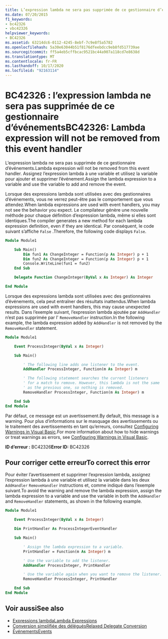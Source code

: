 ```yaml
---
title: L’expression lambda ne sera pas supprimée de ce gestionnaire d’événements
ms.date: 07/20/2015
f1_keywords:
- bc42326
- vbc42326
helpviewer_keywords:
- BC42326
ms.assetid: 63214dc6-0112-4245-8ebf-7c9e8f5a5782
ms.openlocfilehash: 5a30e63044b51f8176dfeebdcc9eb8fd517739ae
ms.sourcegitcommit: ff5a4eb5cffbcac9521bc44a907a118cd7e8638d
ms.translationtype: MT
ms.contentlocale: fr-FR
ms.lasthandoff: 10/17/2020
ms.locfileid: "92163114"
---
```

# <a name="bc42326-lambda-expression-will-not-be-removed-from-this-event-handler"></a><span data-ttu-id="d8d06-102">BC42326 : l’expression lambda ne sera pas supprimée de ce gestionnaire d’événements</span><span class="sxs-lookup"><span data-stu-id="d8d06-102">BC42326: Lambda expression will not be removed from this event handler</span></span>

<span data-ttu-id="d8d06-103">L’expression lambda ne sera pas supprimée de ce gestionnaire d’événements.</span><span class="sxs-lookup"><span data-stu-id="d8d06-103">Lambda expression will not be removed from this event handler.</span></span> <span data-ttu-id="d8d06-104">Assignez l’expression lambda à une variable et utilisez la variable pour ajouter et supprimer l’événement.</span><span class="sxs-lookup"><span data-stu-id="d8d06-104">Assign the lambda expression to a variable and use the variable to add and remove the event.</span></span>

<span data-ttu-id="d8d06-105">Lorsque des expressions lambda sont utilisées avec des gestionnaires d’événements, vous ne verrez peut-être pas le comportement que vous attendez.</span><span class="sxs-lookup"><span data-stu-id="d8d06-105">When lambda expressions are used with event handlers, you may not see the behavior you expect.</span></span> <span data-ttu-id="d8d06-106">Le compilateur génère une nouvelle méthode pour chaque définition d’expression lambda, même si elles sont identiques.</span><span class="sxs-lookup"><span data-stu-id="d8d06-106">The compiler generates a new method for each lambda expression definition, even if they are identical.</span></span> <span data-ttu-id="d8d06-107">Par conséquent, le code suivant s’affiche `False` .</span><span class="sxs-lookup"><span data-stu-id="d8d06-107">Therefore, the following code displays `False`.</span></span>

```vb
Module Module1

    Sub Main()
        Dim fun1 As ChangeInteger = Function(p As Integer) p + 1
        Dim fun2 As ChangeInteger = Function(p As Integer) p + 1
        Console.WriteLine(fun1 = fun2)
    End Sub

    Delegate Function ChangeInteger(ByVal x As Integer) As Integer

End Module
```

<span data-ttu-id="d8d06-108">Lorsque des expressions lambda sont utilisées avec des gestionnaires d’événements, cela peut entraîner des résultats inattendus.</span><span class="sxs-lookup"><span data-stu-id="d8d06-108">When lambda expressions are used with event handlers, this may cause unexpected results.</span></span> <span data-ttu-id="d8d06-109">Dans l’exemple suivant, l’expression lambda ajoutée par `AddHandler` n’est pas supprimée par l' `RemoveHandler` instruction.</span><span class="sxs-lookup"><span data-stu-id="d8d06-109">In the following example, the lambda expression added by `AddHandler` is not removed by the `RemoveHandler` statement.</span></span>

```vb
Module Module1

    Event ProcessInteger(ByVal x As Integer)

    Sub Main()

        ' The following line adds one listener to the event.
        AddHandler ProcessInteger, Function(m As Integer) m

        ' The following statement searches the current listeners
        ' for a match to remove. However, this lambda is not the same
        ' as the previous one, so nothing is removed.
        RemoveHandler ProcessInteger, Function(m As Integer) m

    End Sub
End Module
```

<span data-ttu-id="d8d06-110">Par défaut, ce message est un avertissement.</span><span class="sxs-lookup"><span data-stu-id="d8d06-110">By default, this message is a warning.</span></span> <span data-ttu-id="d8d06-111">Pour plus d’informations sur le masquage des avertissements ou le traitement des avertissements en tant qu’erreurs, consultez [Configuring Warnings in Visual Basic](/visualstudio/ide/configuring-warnings-in-visual-basic).</span><span class="sxs-lookup"><span data-stu-id="d8d06-111">For more information about how to hide warnings or treat warnings as errors, see [Configuring Warnings in Visual Basic](/visualstudio/ide/configuring-warnings-in-visual-basic).</span></span>

<span data-ttu-id="d8d06-112">**ID d’erreur :** BC42326</span><span class="sxs-lookup"><span data-stu-id="d8d06-112">**Error ID:** BC42326</span></span>

## <a name="to-correct-this-error"></a><span data-ttu-id="d8d06-113">Pour corriger cette erreur</span><span class="sxs-lookup"><span data-stu-id="d8d06-113">To correct this error</span></span>

<span data-ttu-id="d8d06-114">Pour éviter l’avertissement et supprimer l’expression lambda, assignez l’expression lambda à une variable et utilisez la variable dans les deux `AddHandler` `RemoveHandler` instructions et, comme indiqué dans l’exemple suivant.</span><span class="sxs-lookup"><span data-stu-id="d8d06-114">To avoid the warning and remove the lambda expression, assign the lambda expression to a variable and use the variable in both the `AddHandler` and `RemoveHandler` statements, as shown in the following example.</span></span>

```vb
Module Module1

    Event ProcessInteger(ByVal x As Integer)

    Dim PrintHandler As ProcessIntegerEventHandler

    Sub Main()

        ' Assign the lambda expression to a variable.
        PrintHandler = Function(m As Integer) m

        ' Use the variable to add the listener.
        AddHandler ProcessInteger, PrintHandler

        ' Use the variable again when you want to remove the listener.
        RemoveHandler ProcessInteger, PrintHandler

    End Sub
End Module
```

## <a name="see-also"></a><span data-ttu-id="d8d06-115">Voir aussi</span><span class="sxs-lookup"><span data-stu-id="d8d06-115">See also</span></span>

- [<span data-ttu-id="d8d06-116">Expressions lambda</span><span class="sxs-lookup"><span data-stu-id="d8d06-116">Lambda Expressions</span></span>](../../programming-guide/language-features/procedures/lambda-expressions.md)
- [<span data-ttu-id="d8d06-117">Conversion simplifiée des délégués</span><span class="sxs-lookup"><span data-stu-id="d8d06-117">Relaxed Delegate Conversion</span></span>](../../programming-guide/language-features/delegates/relaxed-delegate-conversion.md)
- [<span data-ttu-id="d8d06-118">Événements</span><span class="sxs-lookup"><span data-stu-id="d8d06-118">Events</span></span>](../../programming-guide/language-features/events/index.md)
